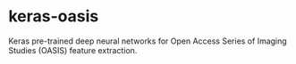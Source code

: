 # keras-oasis
Keras pre-trained deep neural networks for Open Access Series of Imaging Studies (OASIS) feature extraction.
